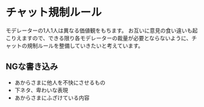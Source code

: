 # チャット規制ルール
モデレーターの1人1人は異なる価値観をもちます。
お互いに意見の食い違いも起こりえますので、できる限り各モデレーターの裁量が必要とならないように、チャットの規制ルールを整備していきたいと考えています。

## NGな書き込み
- あからさまに他人を不快にさせるもの
- 下ネタ、卑わいな表現
- あからさまにふざけている内容


